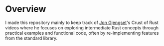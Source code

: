 # Overview
I made this repository mainly to keep track of [Jon Gjengset](https://www.youtube.com/@jonhoo)'s Crust of Rust videos where he focuses on exploring intermediate Rust concepts through practical examples and functional code, often by re-implementing features from the standard library.
